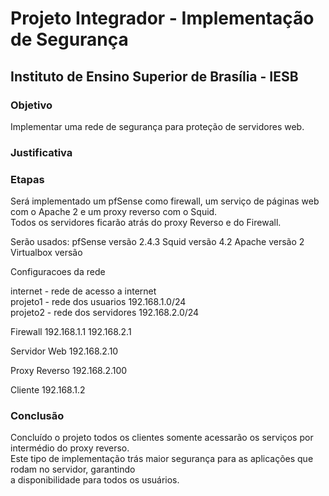 
# Projeto Integrador - Implementação de Segurança

## Instituto de Ensino Superior de Brasília - IESB  

### Objetivo  
  Implementar uma rede de segurança para proteção de servidores web.

### Justificativa  

### Etapas  
  Será implementado um pfSense como firewall, um serviço de páginas web com o Apache 2 e um proxy reverso com o Squid.  
  Todos os servidores ficarão atrás do proxy Reverso e do Firewall.  

  Serão usados:
  pfSense versão 2.4.3
  Squid versão 4.2
  Apache versão 2
  Virtualbox versão 


  Configuracoes da rede

  internet - rede de acesso a internet  
  projeto1 - rede dos usuarios 192.168.1.0/24  
  projeto2 - rede dos servidores 192.168.2.0/24  


  Firewall
  192.168.1.1
  192.168.2.1

  Servidor Web
  192.168.2.10

  Proxy Reverso
  192.168.2.100

  Cliente
  192.168.1.2



### Conclusão  
  Concluído o projeto todos os clientes somente acessarão os serviços por intermédio do proxy reverso.  
  Este tipo de implementação trás maior segurança para as aplicações que rodam no servidor, garantindo   
  a disponibilidade para todos os usuários.
